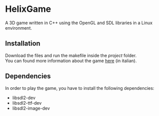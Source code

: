 # HelixGame
A 3D game written in C++ using the OpenGL and SDL libraries in a Linux environment.

## Installation
Download the files and run the makefile inside the *project* folder. <br> You can found
more information about the game <a href="http://helixgame.altervista.org/">here</a> (in italian).

## Dependencies
In order to play the game, you have to install the following dependencies:
* libsdl2-dev
* libsdl2-ttf-dev
* libsdl2-image-dev
